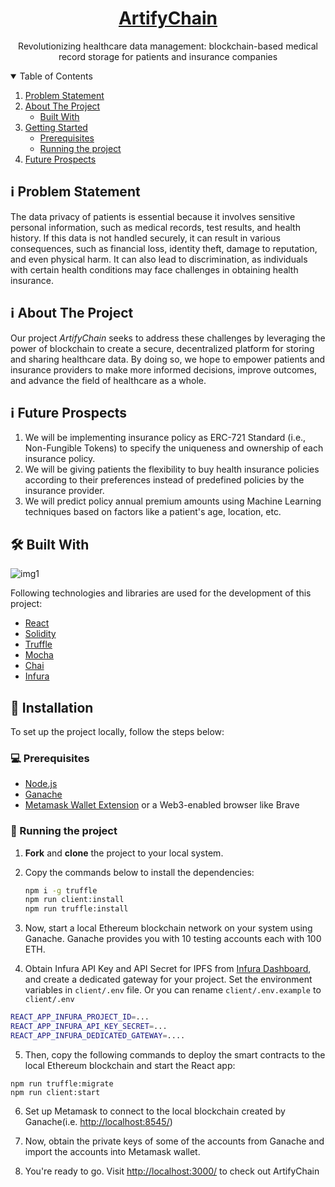 <p align="center">
  <h1 align="center"><a href="https://artifychain.biz/" target="_blank">ArtifyChain</a></h1>
  <p align="center">
    Revolutionizing healthcare data management: blockchain-based medical record storage for patients and insurance companies
  </p>
</p>

<!-- TABLE OF CONTENTS -->
<details open="open">
  <summary>Table of Contents</summary>
  <ol>
    <li>
      <a href="#problem-statement">Problem Statement</a>
    </li>
    <li>
      <a href="#about-the-project">About The Project</a>
      <ul>
        <li><a href="#built-with">Built With</a></li>
      </ul>
    </li>
    <li>
      <a href="#getting-started">Getting Started</a>
      <ul>
        <li><a href="#prerequisites">Prerequisites</a></li>
        <li><a href="#running-the-project">Running the project</a></li>
      </ul>
    </li>
    <li>
      <a href="#future-prospects">Future Prospects</a>
    </li>
  </ol>
</details>

## ℹ️ Problem Statement

The data privacy of patients is essential because it involves sensitive personal information, such as medical records, test results, and health history. If this data is not handled securely, it can result in various consequences, such as financial loss, identity theft, damage to reputation, and even physical harm. It can also lead to discrimination, as individuals with certain health conditions may face challenges in obtaining health insurance.

## ℹ️ About The Project

Our project *ArtifyChain* seeks to address these challenges by leveraging the power of blockchain to create a secure, decentralized platform for storing and sharing healthcare data. By doing so, we hope to empower patients and insurance providers to make more informed decisions, improve outcomes, and advance the field of healthcare as a whole.

## ℹ️ Future Prospects

1. We will be implementing insurance policy as ERC-721 Standard (i.e., Non-Fungible Tokens) to specify the uniqueness and ownership of each insurance policy.
2. We will be giving patients the flexibility to buy health insurance policies according to their preferences instead of predefined policies by the insurance provider.
3. We will predict policy annual premium amounts using Machine Learning techniques based on factors like a patient's age, location, etc.

## 🛠️ Built With

![img1](https://user-images.githubusercontent.com/66792720/232314435-eaf54582-deb5-4970-ab55-2d9bf8976020.jpeg)

Following technologies and libraries are used for the development of this project:

- [React](https://reactjs.org/)
- [Solidity](https://soliditylang.org/)
- [Truffle](https://trufflesuite.com/)
- [Mocha](https://mochajs.org/)
- [Chai](https://chaijs.com/)
- [Infura](https://infura.io/)

<!-- GETTING STARTED -->

## 📌 Installation

To set up the project locally, follow the steps below:

### 💻 Prerequisites

- [Node.js](https://nodejs.org/en/download/)
- [Ganache](https://trufflesuite.com/ganache/)
- [Metamask Wallet Extension](https://metamask.io/) or a Web3-enabled browser like Brave

### 🤖 Running the project

1. **Fork** and **clone** the project to your local system.
2. Copy the commands below to install the dependencies:

   ```bash
   npm i -g truffle
   npm run client:install
   npm run truffle:install


3. Now, start a local Ethereum blockchain network on your system using Ganache. Ganache provides you with 10 testing accounts each with 100 ETH. 

4. Obtain Infura API Key and API Secret for IPFS from [Infura Dashboard](https://infura.io/), and create a dedicated gateway for your project. Set the environment variables in `client/.env` file. Or you can rename `client/.env.example` to `client/.env`
```bash
REACT_APP_INFURA_PROJECT_ID=...
REACT_APP_INFURA_API_KEY_SECRET=...
REACT_APP_INFURA_DEDICATED_GATEWAY=....
```

5. Then, copy the following commands to deploy the smart contracts to the local Ethereum blockchain and start the React app:

```
npm run truffle:migrate
npm run client:start
```

6. Set up Metamask to connect to the local blockchain created by Ganache(i.e. [http://localhost:8545/](http://localhost:8545/))

7. Now, obtain the private keys of some of the accounts from Ganache and import the accounts into Metamask wallet.

8. You're ready to go. Visit [http://localhost:3000/](http://localhost:3000/) to check out ArtifyChain